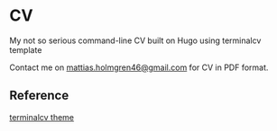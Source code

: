 # CV

My not so serious command-line CV built on Hugo using terminalcv template

Contact me on mattias.holmgren46@gmail.com for CV in PDF format.

## Reference

[terminalcv theme](https://github.com/4s3ti/terminalcv)

